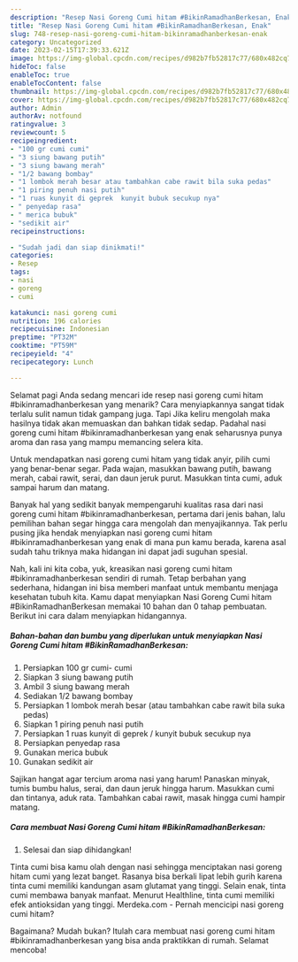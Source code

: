 ```yaml
---
description: "Resep Nasi Goreng Cumi hitam #BikinRamadhanBerkesan, Enak"
title: "Resep Nasi Goreng Cumi hitam #BikinRamadhanBerkesan, Enak"
slug: 748-resep-nasi-goreng-cumi-hitam-bikinramadhanberkesan-enak
category: Uncategorized
date: 2023-02-15T17:39:33.621Z
image: https://img-global.cpcdn.com/recipes/d982b7fb52817c77/680x482cq70/nasi-goreng-cumi-hitam-bikinramadhanberkesan-foto-resep-utama.jpg
hideToc: false
enableToc: true
enableTocContent: false
thumbnail: https://img-global.cpcdn.com/recipes/d982b7fb52817c77/680x482cq70/nasi-goreng-cumi-hitam-bikinramadhanberkesan-foto-resep-utama.jpg
cover: https://img-global.cpcdn.com/recipes/d982b7fb52817c77/680x482cq70/nasi-goreng-cumi-hitam-bikinramadhanberkesan-foto-resep-utama.jpg
author: Admin
authorAv: notfound
ratingvalue: 3
reviewcount: 5
recipeingredient:
- "100 gr cumi cumi"
- "3 siung bawang putih"
- "3 siung bawang merah"
- "1/2 bawang bombay"
- "1 lombok merah besar atau tambahkan cabe rawit bila suka pedas"
- "1 piring penuh nasi putih"
- "1 ruas kunyit di geprek  kunyit bubuk secukup nya"
- " penyedap rasa"
- " merica bubuk"
- "sedikit air"
recipeinstructions:

- "Sudah jadi dan siap dinikmati!"
categories:
- Resep
tags:
- nasi
- goreng
- cumi

katakunci: nasi goreng cumi 
nutrition: 196 calories
recipecuisine: Indonesian
preptime: "PT32M"
cooktime: "PT59M"
recipeyield: "4"
recipecategory: Lunch

---
```



Selamat pagi Anda sedang mencari ide resep nasi goreng cumi hitam #bikinramadhanberkesan yang menarik? Cara menyiapkannya sangat tidak terlalu sulit namun tidak gampang juga. Tapi Jika keliru mengolah maka hasilnya tidak akan memuaskan dan bahkan tidak sedap. Padahal nasi goreng cumi hitam #bikinramadhanberkesan yang enak seharusnya punya aroma dan rasa yang mampu memancing selera kita.


Untuk mendapatkan nasi goreng cumi hitam yang tidak anyir, pilih cumi yang benar-benar segar. Pada wajan, masukkan bawang putih, bawang merah, cabai rawit, serai, dan daun jeruk purut. Masukkan tinta cumi, aduk sampai harum dan matang.

Banyak hal yang sedikit banyak mempengaruhi kualitas rasa dari nasi goreng cumi hitam #bikinramadhanberkesan, pertama dari jenis bahan, lalu pemilihan bahan segar hingga cara mengolah dan menyajikannya. Tak perlu pusing jika hendak menyiapkan nasi goreng cumi hitam #bikinramadhanberkesan yang enak di mana pun kamu berada, karena asal sudah tahu triknya maka hidangan ini dapat jadi suguhan spesial.


Nah, kali ini kita coba, yuk, kreasikan nasi goreng cumi hitam #bikinramadhanberkesan sendiri di rumah. Tetap berbahan yang sederhana, hidangan ini bisa memberi manfaat untuk membantu menjaga kesehatan tubuh kita. Kamu dapat menyiapkan Nasi Goreng Cumi hitam #BikinRamadhanBerkesan memakai 10 bahan dan 0 tahap pembuatan. Berikut ini cara dalam menyiapkan hidangannya.

<!--inarticleads1-->

##### Bahan-bahan dan bumbu yang diperlukan untuk menyiapkan Nasi Goreng Cumi hitam #BikinRamadhanBerkesan:

1. Persiapkan 100 gr cumi- cumi
1. Siapkan 3 siung bawang putih
1. Ambil 3 siung bawang merah
1. Sediakan 1/2 bawang bombay
1. Persiapkan 1 lombok merah besar (atau tambahkan cabe rawit bila suka pedas)
1. Siapkan 1 piring penuh nasi putih
1. Persiapkan 1 ruas kunyit di geprek / kunyit bubuk secukup nya
1. Persiapkan  penyedap rasa
1. Gunakan  merica bubuk
1. Gunakan sedikit air


Sajikan hangat agar tercium aroma nasi yang harum! Panaskan minyak, tumis bumbu halus, serai, dan daun jeruk hingga harum. Masukkan cumi dan tintanya, aduk rata. Tambahkan cabai rawit, masak hingga cumi hampir matang. 

<!--inarticleads2-->

##### Cara membuat Nasi Goreng Cumi hitam #BikinRamadhanBerkesan:


1. Selesai dan siap dihidangkan!

Tinta cumi bisa kamu olah dengan nasi sehingga menciptakan nasi goreng hitam cumi yang lezat banget. Rasanya bisa berkali lipat lebih gurih karena tinta cumi memiliki kandungan asam glutamat yang tinggi. Selain enak, tinta cumi membawa banyak manfaat. Menurut Healthline, tinta cumi memiliki efek antioksidan yang tinggi. Merdeka.com - Pernah mencicipi nasi goreng cumi hitam? 

Bagaimana? Mudah bukan? Itulah cara membuat nasi goreng cumi hitam #bikinramadhanberkesan yang bisa anda praktikkan di rumah. Selamat mencoba!
